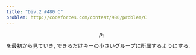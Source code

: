 ```yaml
---
title: "Div.2 #480 C"
problem: http://codeforces.com/contest/980/problem/C
---
```

$$ p_i $$ を最初から見ていき, できるだけキーの小さいグループに所属するようにする.
